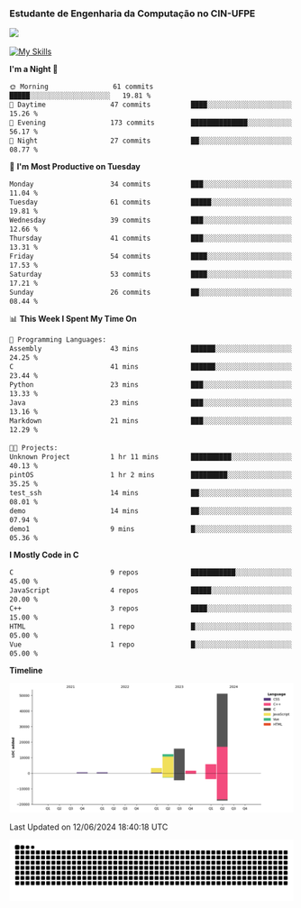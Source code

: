 
### Estudante de Engenharia da Computação no CIN-UFPE
<div>
      <!--<img width=400 src="https://github-readme-stats.vercel.app/api?username=Zed201&show_icons=true&theme=tokyonight" /-->
      <img width=400 src='https://leetcode.card.workers.dev/Zed201?theme=nord&font=baloo&extension=null' />
</div>


[![My Skills](https://skillicons.dev/icons?i=c,cpp,py,java,neovim&theme=dark)](https://skillicons.dev)

<!--START_SECTION:waka-->
**I'm a Night 🦉** 

```text
🌞 Morning                61 commits          █████░░░░░░░░░░░░░░░░░░░░   19.81 % 
🌆 Daytime                47 commits          ████░░░░░░░░░░░░░░░░░░░░░   15.26 % 
🌃 Evening                173 commits         ██████████████░░░░░░░░░░░   56.17 % 
🌙 Night                  27 commits          ██░░░░░░░░░░░░░░░░░░░░░░░   08.77 % 
```
📅 **I'm Most Productive on Tuesday** 

```text
Monday                   34 commits          ███░░░░░░░░░░░░░░░░░░░░░░   11.04 % 
Tuesday                  61 commits          █████░░░░░░░░░░░░░░░░░░░░   19.81 % 
Wednesday                39 commits          ███░░░░░░░░░░░░░░░░░░░░░░   12.66 % 
Thursday                 41 commits          ███░░░░░░░░░░░░░░░░░░░░░░   13.31 % 
Friday                   54 commits          ████░░░░░░░░░░░░░░░░░░░░░   17.53 % 
Saturday                 53 commits          ████░░░░░░░░░░░░░░░░░░░░░   17.21 % 
Sunday                   26 commits          ██░░░░░░░░░░░░░░░░░░░░░░░   08.44 % 
```


📊 **This Week I Spent My Time On** 

```text
💬 Programming Languages: 
Assembly                 43 mins             ██████░░░░░░░░░░░░░░░░░░░   24.25 % 
C                        41 mins             ██████░░░░░░░░░░░░░░░░░░░   23.44 % 
Python                   23 mins             ███░░░░░░░░░░░░░░░░░░░░░░   13.33 % 
Java                     23 mins             ███░░░░░░░░░░░░░░░░░░░░░░   13.16 % 
Markdown                 21 mins             ███░░░░░░░░░░░░░░░░░░░░░░   12.29 % 

🐱‍💻 Projects: 
Unknown Project          1 hr 11 mins        ██████████░░░░░░░░░░░░░░░   40.13 % 
pintOS                   1 hr 2 mins         █████████░░░░░░░░░░░░░░░░   35.25 % 
test_ssh                 14 mins             ██░░░░░░░░░░░░░░░░░░░░░░░   08.01 % 
demo                     14 mins             ██░░░░░░░░░░░░░░░░░░░░░░░   07.94 % 
demo1                    9 mins              █░░░░░░░░░░░░░░░░░░░░░░░░   05.36 % 
```

**I Mostly Code in C** 

```text
C                        9 repos             ███████████░░░░░░░░░░░░░░   45.00 % 
JavaScript               4 repos             █████░░░░░░░░░░░░░░░░░░░░   20.00 % 
C++                      3 repos             ████░░░░░░░░░░░░░░░░░░░░░   15.00 % 
HTML                     1 repo              █░░░░░░░░░░░░░░░░░░░░░░░░   05.00 % 
Vue                      1 repo              █░░░░░░░░░░░░░░░░░░░░░░░░   05.00 % 
```



**Timeline**

![Lines of Code chart](https://raw.githubusercontent.com/Zed201/Zed201/master/assets/bar_graph.png)


 Last Updated on 12/06/2024 18:40:18 UTC
<!--END_SECTION:waka-->

<picture>
  <source media="(prefers-color-scheme: dark)" srcset="https://github.com/Zed201/Zed201/blob/output/github-contribution-grid-snake-dark.svg" />
  <img alt="github-snake" src="https://github.com/Zed201/Zed201/blob/output/github-contribution-grid-snake-dark.svg" />
</picture>
